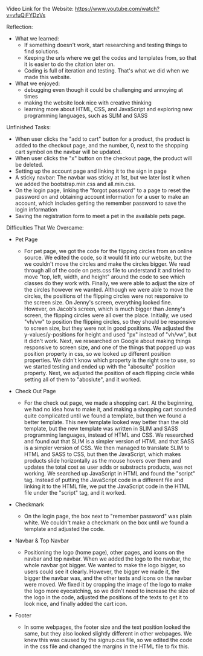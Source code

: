 Video Link for the Website: https://www.youtube.com/watch?v=vfuQiFYDzVs

Reflection: 
- What we learned: 
    - If something doesn't work, start researching and testing things to find solutions.
    - Keeping the urls where we get the codes and templates from, so that it is easier to do the citation later on. 
    - Coding is full of iteration and testing. That's what we did when we made this website.  
- What we enjoyed:
    - debugging even though it could be challenging and annoying at times
    - making the website look nice with creative thinking
    - learning more about HTML, CSS, and JavaScript and exploring new programming languages, such as SLIM and SASS

Unfinished Tasks:
- When user clicks the "add to cart" button for a product, the product is added to the checkout page, and the number, 0, next to the shopping cart symbol on the navbar will be updated.
- When user clicks the "x" button on the checkout page, the product will be deleted.
- Setting up the account page and linking it to the sign in page
- A sticky navbar: The navbar was sticky at 1st, but we later lost it when we added the bootstrap.min.css and all.min.css.
- On the login page, linking the "forgot password" to a page to reset the password on and obtaining account information for a user to make an account, which includes getting the remember password to save the login information
- Saving the registration form to meet a pet in the available pets page.

Difficulties That We Overcame:
- Pet Page 
    - For pet page, we got the code for the flipping circles from an online source. We edited the code, so it would fit into our website, but the we couldn't move the circles and make the circles bigger. We read through all of the code on pets.css file to understand it and tried to move "top, left, width, and height" around the code to see which classes do they work with. Finally, we were able to adjust the size of the circles however we wanted. Although we were able to move the circles, the positions of the flipping circles were not responsive to the screen size. On Jenny's screen, everything looked fine. However, on Jacob's screen, which is much bigger than Jenny's screen, the flipping circles were all over the place. Initially, we used "vh/vw" to position the flipping circles, so they should be responsive to screen size, but they were not in good positions. We adjusted the y-values/y-positions for height and used "px" instead of "vh/vw", but it didn't work. Next, we researched on Google about making things responsive to screen size, and one of the things that popped up was position property in css, so we looked up different position properties. We didn't know which property is the right one to use, so we started testing and ended up with the "abosulte" position property. Next, we adjusted the position of each flipping circle while setting all of them to "aboslute", and it worked.

- Check Out Page
    - For the check out page, we made a shopping cart. At the beginning, we had no idea how to make it, and making a shopping cart sounded quite complicated until we found a template, but then we found a better template. This new template looked way better than the old template, but the new template was written in SLIM and SASS programming languages, instead of HTML and CSS. We researched and found out that SLIM is a simpler version of HTML and that SASS is a simpler version of CSS. We then managed to translate SLIM to HTML and SASS to CSS, but then the JavaScript, which makes products slide horizontally as the mouse hovers over them and updates the total cost as user adds or substracts products, was not working. We searched up JavaScript in HTML and found the "script" tag. Instead of putting the JavaScript code in a different file and linking it to the HTML file, we put the JavaScript code in the HTML file under the "script" tag, and it worked. 

- Checkmark
    - On the login page, the box next to "remember password" was plain white. We couldn't make a checkmark on the box until we found a template and adjusted the code.

- Navbar & Top Navbar
    - Positioning the logo (home page), other pages, and icons on the navbar and top navbar. When we added the logo to the navbar, the whole navbar got bigger. We wanted to make the logo bigger, so users could see it clearly. However, the bigger we made it, the bigger the navbar was, and the other texts and icons on the navbar were moved. We fixed it by cropping the image of the logo to make the logo more eyecatching, so we didn't need to increase the size of the logo in the code, adjusted the positions of the texts to get it to look nice, and finally added the cart icon.

- Footer
    - In some webpages, the footer size and the text position looked the same, but they also looked slightly different in other webpages. We knew this was caused by the signup.css file, so we edited the code in the css file and changed the margins in the HTML file to fix this.
